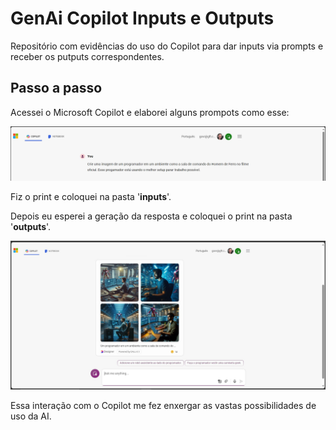 # GenAi Copilot Inputs e Outputs
Repositório com evidências do uso do Copilot para dar inputs via prompts e receber os putputs correspondentes.

## Passo a passo
Acessei o Microsoft Copilot e elaborei alguns prompots como esse:

![inputs](inputs/input-setup.jpg)

Fiz o print e coloquei na pasta '**inputs**'.

Depois eu esperei a geração da resposta e coloquei o print na pasta '**outputs**'.

![outputs](outputs/output-setup-programador.jpg)

Essa interação com o Copilot me fez enxergar as vastas possibilidades de uso da AI.